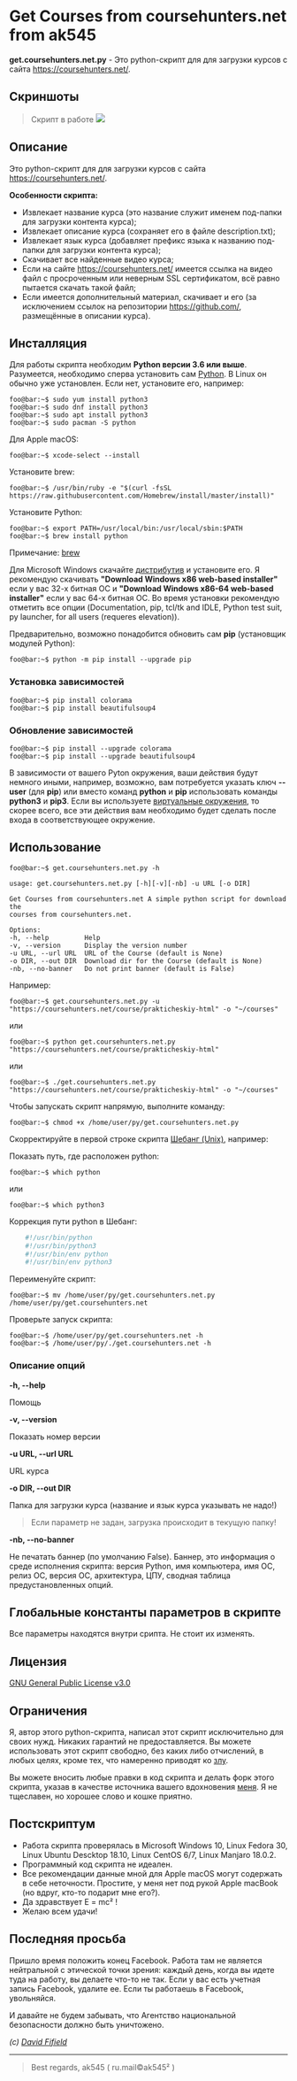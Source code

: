 # Get Courses from coursehunters.net from ak545
**get.coursehunters.net.py** - Это python-скрипт для для загрузки курсов с сайта https://coursehunters.net/.

## Скриншоты
> Скрипт в работе
![](https://github.com/ak545/get-coursehunters-net/raw/master/images/script.png)

## Описание
Это python-скрипт для для загрузки курсов с сайта https://coursehunters.net/.


**Особенности скрипта:**

- Извлекает название курса (это название служит именем под-папки для загрузки контента курса); 
- Извлекает описание курса (сохраняет его в файле description.txt); 
- Извлекает язык курса (добавляет префикс языка к названию под-папки для загрузки контента курса);
- Скачивает все найденные видео курса; 
- Если на сайте https://coursehunters.net/ имеется ссылка на видео файл с просроченным или неверным SSL сертификатом, всё равно пытается скачать такой файл;
- Если имеется дополнительный материал, скачивает и его (за исключением ссылок на репозитории https://github.com/, размещённые в описании курса).

## Инсталляция
Для работы скрипта необходим **Python версии 3.6 или выше**.
Разумеется, необходимо сперва установить сам [Python](https://www.python.org/). В Linux он обычно уже установлен. Если нет, установите его, например:

```console
foo@bar:~$ sudo yum install python3
foo@bar:~$ sudo dnf install python3
foo@bar:~$ sudo apt install python3
foo@bar:~$ sudo pacman -S python
```

Для Apple macOS:

```console 
foo@bar:~$ xcode-select --install
```

Установите brew:

```console
foo@bar:~$ /usr/bin/ruby -e "$(curl -fsSL https://raw.githubusercontent.com/Homebrew/install/master/install)"
```

Установите Python:

```console
foo@bar:~$ export PATH=/usr/local/bin:/usr/local/sbin:$PATH
foo@bar:~$ brew install python
```

Примечание: [brew](https://brew.sh/index_ru)

Для Microsoft Windows скачайте [дистрибутив](https://www.python.org/downloads/windows/) и установите его. Я рекомендую скачивать **"Download Windows x86 web-based installer"** если у вас 32-х битная ОС и **"Download Windows x86-64 web-based installer"** если у вас 64-х битная ОС. Во время установки рекомендую отметить все опции (Documentation, pip, tcl/tk and IDLE, Python test suit, py launcher, for all users (requeres elevation)).

Предварительно, возможно понадобится обновить сам **pip** (установщик модулей Python):

```console
foo@bar:~$ python -m pip install --upgrade pip
```

### Установка зависимостей

```console
foo@bar:~$ pip install colorama
foo@bar:~$ pip install beautifulsoup4
```

### Обновление зависимостей

```console
foo@bar:~$ pip install --upgrade colorama
foo@bar:~$ pip install --upgrade beautifulsoup4
```

В зависимости от вашего Pyton окружения, ваши действия будут немного иными, например, возможно, вам потребуется указать ключ **--user** (для **pip**) или вместо команд **python** и **pip** использовать команды **python3** и **pip3**. Если вы используете [виртуальные окружения](https://docs.python.org/3/library/venv.html), то скорее всего, все эти действия вам необходимо будет сделать после входа в соответствующее окружение.

## Использование
   
```console
foo@bar:~$ get.coursehunters.net.py -h

usage: get.coursehunters.net.py [-h][-v][-nb] -u URL [-o DIR]

Get Courses from coursehunters.net A simple python script for download the
courses from coursehunters.net.

Options:
-h, --help         Help
-v, --version      Display the version number
-u URL, --url URL  URL of the Course (default is None)
-o DIR, --out DIR  Download dir for the Course (default is None)
-nb, --no-banner   Do not print banner (default is False)
```

Например:

```console
foo@bar:~$ get.coursehunters.net.py -u "https://coursehunters.net/course/prakticheskiy-html" -o "~/courses"
```

или

```console
foo@bar:~$ python get.coursehunters.net.py "https://coursehunters.net/course/prakticheskiy-html"
```

или

```console
foo@bar:~$ ./get.coursehunters.net.py "https://coursehunters.net/course/prakticheskiy-html" -o "~/courses"
```

Чтобы запускать скрипт напрямую, выполните команду:

```console
foo@bar:~$ chmod +x /home/user/py/get.coursehunters.net.py
```

Скорректируйте в первой строке скрипта [Шебанг (Unix)](https://ru.wikipedia.org/wiki/%D0%A8%D0%B5%D0%B1%D0%B0%D0%BD%D0%B3_(Unix)), например:

Показать путь, где расположен python:
```console    
foo@bar:~$ which python
```

или
```console
foo@bar:~$ which python3
```

Коррекция пути python в Шебанг:

```python
    #!/usr/bin/python
    #!/usr/bin/python3
    #!/usr/bin/env python
    #!/usr/bin/env python3
```

Переименуйте скрипт:
```console
foo@bar:~$ mv /home/user/py/get.coursehunters.net.py /home/user/py/get.coursehunters.net
```

Проверьте запуск скрипта:
```console
foo@bar:~$ /home/user/py/get.coursehunters.net -h
foo@bar:~$ /home/user/py/./get.coursehunters.net -h
```

### Описание опций
**-h, --help**

Помощь

**-v, --version**
    
Показать номер версии

**-u URL, --url URL**

URL курса

**-o DIR, --out DIR**

Папка для загрузки курса (название и язык курса указывать не надо!)
> Если параметр не задан, загрузка происходит в текущую папку!

**-nb, --no-banner**

Не печатать баннер (по умолчанию False).
Баннер, это информация о среде исполнения скрипта: версия Python, имя компьютера, имя ОС, релиз ОС, версия ОС, архитектура, ЦПУ, сводная таблица предустановленных опций.


## Глобальные константы параметров в скрипте
Все параметры находятся внутри срипта. Не стоит их изменять.

## Лицензия
[GNU General Public License v3.0](https://choosealicense.com/licenses/gpl-3.0/)

## Ограничения
Я, автор этого python-скрипта, написал этот скрипт исключительно для своих нужд. Никаких гарантий не предоставляется. Вы можете использовать этот скрипт свободно, без каких либо отчислений, в любых целях, кроме тех, что намеренно приводят ко [злу](https://ru.wikipedia.org/wiki/Зло).

Вы можете вносить любые правки в код скрипта и делать форк этого скрипта, указав в качестве источника вашего вдохновения [меня](https://github.com/ak545).
Я не тщеславен, но хорошее слово и кошке приятно.

## Постскриптум
- Работа скрипта проверялась в Microsoft Windows 10, Linux Fedora 30, Linux Ubuntu Descktop 18.10, Linux CentOS 6/7, Linux Manjaro 18.0.2.
- Программный код скрипта не идеален. 
- Все рекомендации данные мной для Apple macOS могут содержать в себе неточности. Простите, у меня нет под рукой Apple macBook (но вдруг, кто-то подарит мне его?).
- Да здравствует E = mc&sup2; !
- Желаю всем удачи!

## Последняя просьба
Пришло время положить конец Facebook. Работа там не является нейтральной с этической точки зрения: каждый день, когда вы идете туда на работу, вы делаете что-то не так. Если у вас есть учетная запись Facebook, удалите ее. Если ты работаешь в Facebook, увольняйся.

И давайте не будем забывать, что Агентство национальной безопасности должно быть уничтожено.

*(c) [David Fifield](mailto:david@bamsoftware.com)*


---


> Best regards, ak545 ( ru.mail&copy;ak545&sup2; )
